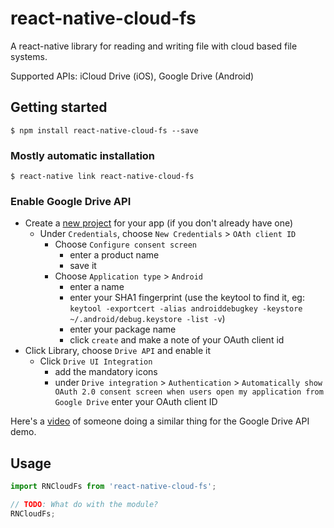 
# react-native-cloud-fs

A react-native library for reading and writing file with cloud based file systems.

Supported APIs: iCloud Drive (iOS), Google Drive (Android)

## Getting started

`$ npm install react-native-cloud-fs --save`

### Mostly automatic installation

`$ react-native link react-native-cloud-fs`

### Enable Google Drive API
  - Create a [new project](https://console.developers.google.com/apis/dashboard) for your app (if you don't already have one)
    - Under `Credentials`, choose `New Credentials` > `OAth client ID`
      - Choose `Configure consent screen`
        - enter a product name
        - save it
      - Choose `Application type` > `Android`
        - enter a name
        - enter your SHA1 fingerprint (use the keytool to find it, eg: `keytool -exportcert -alias androiddebugkey -keystore ~/.android/debug.keystore -list -v`)
        - enter your package name
        - click `create` and make a note of your OAuth client id
  - Click Library, choose `Drive API` and enable it
    - Click `Drive UI Integration`
      - add the mandatory icons
      - under `Drive integration` > `Authentication` > `Automatically show OAuth 2.0 consent screen when users open my application from Google Drive` enter your OAuth client ID 
  
Here's a [video](https://www.youtube.com/watch?v=RezC1XP6jcs&feature=youtu.be&t=3m55s) of someone doing a similar thing for the Google Drive API demo.

## Usage
```javascript
import RNCloudFs from 'react-native-cloud-fs';

// TODO: What do with the module?
RNCloudFs;
```
  